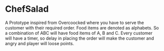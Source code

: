 # ChefSalad


A Prototype inspired from Overcoocked where you have to serve the customer with their required order.
Food items are denoted as alphabets. So a combination of ABC will have food items of A, B and C. 
Every customer will have a timer, so delay in placing the order will make the customer and angry and player will loose points.


